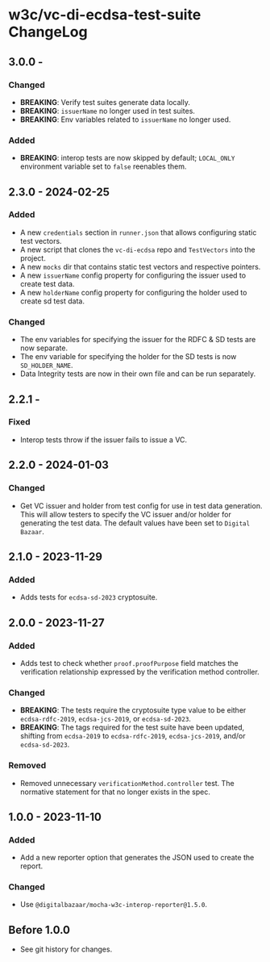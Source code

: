 <!--
Copyright 2023 Digital Bazaar, Inc.

SPDX-License-Identifier: BSD-3-Clause
-->

# w3c/vc-di-ecdsa-test-suite  ChangeLog

## 3.0.0 -

### Changed
- **BREAKING**: Verify test suites generate data locally.
- **BREAKING**: `issuerName` no longer used in test suites.
- **BREAKING**: Env variables related to `issuerName` no longer used.

### Added
- **BREAKING**: interop tests are now skipped by default; `LOCAL_ONLY` environment variable set to `false` reenables them.

## 2.3.0 - 2024-02-25

### Added
- A new `credentials` section in `runner.json` that allows configuring static test vectors.
- A new script that clones the `vc-di-ecdsa` repo and `TestVectors` into the project.
- A new `mocks` dir that contains static test vectors and respective pointers.
- A new `issuerName` config property for configuring the issuer used to create test data.
- A new `holderName` config property for configuring the holder used to create sd test data.

### Changed
- The env variables for specifying the issuer for the RDFC & SD tests are now separate.
- The env variable for specifying the holder for the SD tests is now `SD_HOLDER_NAME`.
- Data Integrity tests are now in their own file and can be run separately.

## 2.2.1 -

### Fixed
- Interop tests throw if the issuer fails to issue a VC.

## 2.2.0 - 2024-01-03

### Changed
- Get VC issuer and holder from test config for use in test data generation.
  This will allow testers to specify the VC issuer and/or holder for
  generating the test data. The default values have been set to
  `Digital Bazaar`.

## 2.1.0 - 2023-11-29

### Added
- Adds tests for `ecdsa-sd-2023` cryptosuite.

## 2.0.0 - 2023-11-27

### Added
- Adds test to check whether `proof.proofPurpose` field matches the verification
  relationship expressed by the verification method controller.

### Changed
- **BREAKING**: The tests require the cryptosuite type value to be either
  `ecdsa-rdfc-2019`, `ecdsa-jcs-2019`, or `ecdsa-sd-2023`.
- **BREAKING**: The tags required for the test suite have been updated, shifting
  from `ecdsa-2019` to `ecdsa-rdfc-2019`, `ecdsa-jcs-2019`, and/or
  `ecdsa-sd-2023`.

### Removed
- Removed unnecessary `verificationMethod.controller` test. The normative
  statement for that no longer exists in the spec.

## 1.0.0 - 2023-11-10

### Added
- Add a new reporter option that generates the JSON used to create the report.

### Changed
- Use `@digitalbazaar/mocha-w3c-interop-reporter@1.5.0`.

## Before 1.0.0

- See git history for changes.
